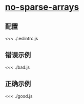 # [no-sparse-arrays](https://eslint.org/docs/rules/no-sparse-arrays)

## 配置

<<< ./.eslintrc.js

## 错误示例

<<< ./bad.js

## 正确示例

<<< ./good.js
